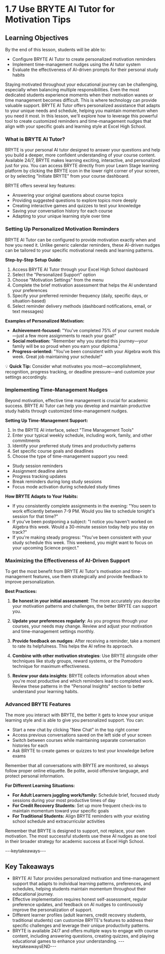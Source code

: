 # 1.7 Use BRYTE AI Tutor for Motivation Tips

## Learning Objectives

By the end of this lesson, students will be able to:

- Configure BRYTE AI Tutor to create personalized motivation reminders
- Implement time-management nudges using the AI tutor system
- Evaluate the effectiveness of AI-driven prompts for their personal study habits

Staying motivated throughout your educational journey can be challenging, especially when balancing multiple responsibilities. Even the most dedicated students experience moments when their motivation wanes or time management becomes difficult. This is where technology can provide valuable support. BRYTE AI Tutor offers personalized assistance that adapts to your unique needs and schedule, helping you maintain momentum when you need it most. In this lesson, we'll explore how to leverage this powerful tool to create customized reminders and time-management nudges that align with your specific goals and learning style at Excel High School.

### What is BRYTE AI Tutor?

BRYTE is your personal AI tutor designed to answer your questions and help you build a deeper, more confident understanding of your course content. Available 24/7, BRYTE makes learning exciting, interactive, and personalized just for you. You can access BRYTE directly from your Learn Stage learning platform by clicking the BRYTE icon in the lower right corner of your screen, or by selecting "Initiate BRYTE" from your course dashboard.

BRYTE offers several key features:

- Answering your original questions about course topics
- Providing suggested questions to explore topics more deeply
- Creating interactive games and quizzes to test your knowledge
- Saving your conversation history for each course
- Adapting to your unique learning style over time

### Setting Up Personalized Motivation Reminders

BRYTE AI Tutor can be configured to provide motivation exactly when and how you need it. Unlike generic calendar reminders, these AI-driven nudges can be tailored to your specific motivational needs and learning patterns.

**Step-by-Step Setup Guide:**

1. Access BRYTE AI Tutor through your Excel High School dashboard
2. Select the "Personalized Support" option
3. Choose "Motivation Settings" from the menu
4. Complete the brief motivation assessment that helps the AI understand your preferences
5. Specify your preferred reminder frequency (daily, specific days, or situation-based)
6. Select reminder delivery methods (dashboard notifications, email, or text messages)

**Examples of Personalized Motivation:**

- **Achievement-focused:** "You've completed 75% of your current module—just a few more assignments to reach your goal!"
- **Social motivation:** "Remember why you started this journey—your family will be so proud when you earn your diploma."
- **Progress-oriented:** "You've been consistent with your Algebra work this week. Great job maintaining your schedule!"

💡 **Quick Tip:** Consider what motivates you most—accomplishment, recognition, progress tracking, or deadline pressure—and customize your settings accordingly.

### Implementing Time-Management Nudges

Beyond motivation, effective time management is crucial for academic success. BRYTE AI Tutor can help you develop and maintain productive study habits through customized time-management nudges.

**Setting Up Time-Management Support:**

1. In the BRYTE AI interface, select "Time Management Tools"
2. Enter your typical weekly schedule, including work, family, and other commitments
3. Identify your preferred study times and productivity patterns
4. Set specific course goals and deadlines
5. Choose the type of time-management support you need:

- Study session reminders
- Assignment deadline alerts
- Progress tracking updates
- Break reminders during long study sessions
- Focus mode activation during scheduled study times

**How BRYTE Adapts to Your Habits:**

- If you consistently complete assignments in the evening: "You seem to work efficiently between 7-9 PM. Would you like to schedule tonight's session for that time?"
- If you've been postponing a subject: "I notice you haven't worked on Algebra this week. Would a 30-minute session today help you stay on track?"
- If you're making steady progress: "You've been consistent with your study schedule this week. This weekend, you might want to focus on your upcoming Science project."

### Maximizing the Effectiveness of AI-Driven Support

To get the most benefit from BRYTE AI Tutor's motivation and time-management features, use them strategically and provide feedback to improve personalization.

**Best Practices:**

1. **Be honest in your initial assessment**: The more accurately you describe your motivation patterns and challenges, the better BRYTE can support you.

2. **Update your preferences regularly**: As you progress through your courses, your needs may change. Review and adjust your motivation and time-management settings monthly.

3. **Provide feedback on nudges**: After receiving a reminder, take a moment to rate its helpfulness. This helps the AI refine its approach.

4. **Combine with other motivation strategies**: Use BRYTE alongside other techniques like study groups, reward systems, or the Pomodoro technique for maximum effectiveness.

5. **Review your data insights**: BRYTE collects information about when you're most productive and which reminders lead to completed work. Review these patterns in the "Personal Insights" section to better understand your learning habits.

### Advanced BRYTE Features

The more you interact with BRYTE, the better it gets to know your unique learning style and is able to give you personalized support. You can:

- Start a new chat by clicking "New Chat" in the top right corner
- Access previous conversations saved on the left side of your screen
- Switch between courses while maintaining separate conversation histories for each
- Ask BRYTE to create games or quizzes to test your knowledge before exams

Remember that all conversations with BRYTE are monitored, so always follow proper online etiquette. Be polite, avoid offensive language, and protect personal information.

**For Different Learning Situations:**

- **For Adult Learners juggling work/family:** Schedule brief, focused study sessions during your most productive times of day
- **For Credit Recovery Students:** Set up more frequent check-ins to maintain momentum toward your specific goals
- **For Traditional Students:** Align BRYTE reminders with your existing school schedule and extracurricular activities

Remember that BRYTE is designed to support, not replace, your own motivation. The most successful students use these AI nudges as one tool in their broader strategy for academic success at Excel High School.

---keytakeaways---
## Key Takeaways

- BRYTE AI Tutor provides personalized motivation and time-management support that adapts to individual learning patterns, preferences, and schedules, helping students maintain momentum throughout their educational journey.
- Effective implementation requires honest self-assessment, regular preference updates, and feedback on AI nudges to continuously improve the personalization of support.
- Different learner profiles (adult learners, credit recovery students, traditional students) can customize BRYTE's features to address their specific challenges and leverage their unique productivity patterns.
- BRYTE is available 24/7 and offers multiple ways to engage with course content, including answering questions, creating quizzes, and playing educational games to enhance your understanding.
---keytakeawaysEND---
